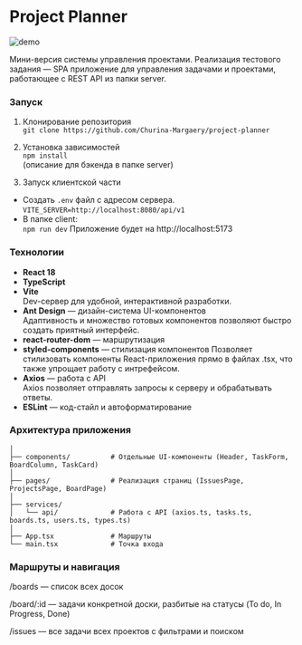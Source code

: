 # Project Planner
![demo](./assets/demo.gif)


Мини-версия системы управления проектами.
Реализация тестового задания — SPA приложение для управления задачами и проектами, работающее с REST API из папки server.

### Запуск
1. Клонирование репозитория  
```git clone https://github.com/Churina-Margaery/project-planner```
2. Установка зависимостей  
```npm install```  
(описание для бэкенда в папке server)

4. Запуск клиентской части  
- Создать ```.env``` файл с адресом сервера.
```VITE_SERVER=http://localhost:8080/api/v1```
- В папке client:  
```npm run dev```
Приложение будет на http://localhost:5173

### Технологии
- **React 18**
- **TypeScript**
- **Vite**  
Dev-сервер для удобной, интерактивной разработки.
- **Ant Design** — дизайн-система UI-компонентов  
Адаптивность и множество готовых компонентов позволяют быстро создать приятный интерфейс.
- **react-router-dom** — маршрутизация
- **styled-components** — стилизация компонентов
Позволяет стилизовать компоненты React-приложения прямо в файлах .tsx, что также упрощает работу с интрефейсом.
- **Axios** — работа с API  
Axios позволяет отправлять запросы к серверу и обрабатывать ответы. 
- **ESLint**  — код-стайл и автоформатирование

### Архитектура приложения

```src/
│
├── components/          # Отдельные UI-компоненты (Header, TaskForm, BoardColumn, TaskCard)
│
├── pages/               # Реализация страниц (IssuesPage, ProjectsPage, BoardPage)
│
├── services/
│   └── api/             # Работа с API (axios.ts, tasks.ts, boards.ts, users.ts, types.ts)
│
├── App.tsx              # Маршруты
└── main.tsx             # Точка входа
```  
### Маршруты и навигация
/boards — список всех досок

/board/:id — задачи конкретной доски, разбитые на статусы (To do, In Progress, Done)

/issues — все задачи всех проектов с фильтрами и поиском
